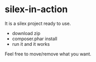 silex-in-action
===============

It is a silex project ready to use.

- download zip
- composer.phar install
- run it and it works

Feel free to move/remove what you want.